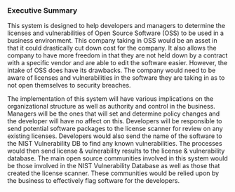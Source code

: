 ### Executive Summary  

This system is designed to help developers and managers to determine the licenses and vulnerabilities of Open Source Software (OSS) to be used in a business environment. This company taking in OSS would be an asset in that it could drastically cut down cost for the company. It also allows the company to have more freedom in that they are not held down by a contract with a specific vendor and are able to edit the software easier. However, the intake of OSS does have its drawbacks. The company would need to be aware of licenses and vulnerabilities in the software they are taking in as to not open themselves to security breaches.

The implementation of this system will have various implications on the organizational structure as well as authority and control in the business. Managers will be the ones that will set and determine policy changes and the developer will have no affect on this. Developers will be responsible to send potential software packages to the license scanner for review on any existing licenses. Developers would also send the name of the software to the NIST Vulnerability DB to find any known vulnerabilities. The processes would then send license & vulnerability results to the license & vulnerability database. The main open source communities involved in this system would be those involved in the NIST Vulnerability Database as well as those that created the license scanner. These communities would be relied upon by the business to effectively flag software for the developers.

